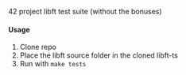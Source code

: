 42 project libft test suite (without the bonuses)

#### Usage
1. Clone repo
2. Place the libft source folder in the cloned libft-ts
3. Run with `make tests`

